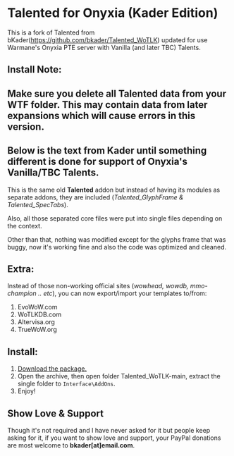 # Talented for Onyxia (Kader Edition)

This is a fork of Talented from bKader(https://github.com/bkader/Talented_WoTLK) updated for use Warmane's Onyxia PTE server with Vanilla (and later TBC) Talents.

## Install Note:

Make sure you delete all Talented data from your WTF folder.  This may contain data from later expansions which will cause errors in this version.
---
Below is the text from Kader until something different is done for support of Onyxia's Vanilla/TBC Talents.
---

This is the same old **Talented** addon but instead of having its modules as separate addons, they are included (_Talented\_GlyphFrame & Talented\_SpecTabs_).

Also, all those separated core files were put into single files depending on the context.

Other than that, nothing was modified except for the glyphs frame that was buggy, now it's working fine and also the code was optimized and cleaned.

## Extra:

Instead of those non-working official sites (_wowhead, wowdb, mmo-champion .. etc_), you can now export/import your templates to/from:

1. EvoWoW.com
2. WoTLKDB.com
3. Altervisa.org
4. TrueWoW.org

## Install:

1. [Download the package.](https://github.com/bkader/Talented_WoTLK/archive/refs/heads/main.zip)
2. Open the archive, then open folder Talented_WoTLK-main, extract the single folder to `Interface\AddOns`.
3. Enjoy!

## Show Love & Support

Though it's not required and I have never asked for it but people keep asking for it, if you want to show love and support, your PayPal donations are most welcome to **bkader[at]email.com**.
